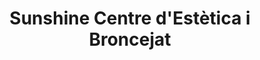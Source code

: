 ---
title: "Sunshine Centre d'Estètica i Broncejat"
url: /vilanova-i-la-geltru/sunshine-centre-destetica-i-broncejat/
shop: Kosmetik
---